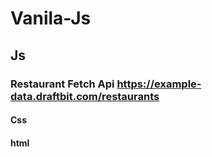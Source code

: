 # Vanila-Js

## Js
### Restaurant Fetch Api  https://example-data.draftbit.com/restaurants

#### Css
#### html

